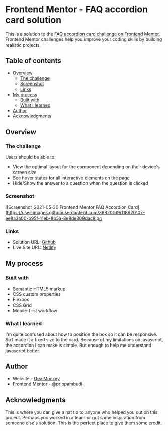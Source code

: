 # Frontend Mentor - FAQ accordion card solution

This is a solution to the [FAQ accordion card challenge on Frontend Mentor](https://www.frontendmentor.io/challenges/faq-accordion-card-XlyjD0Oam). Frontend Mentor challenges help you improve your coding skills by building realistic projects. 

## Table of contents

- [Overview](#overview)
  - [The challenge](#the-challenge)
  - [Screenshot](#screenshot)
  - [Links](#links)
- [My process](#my-process)
  - [Built with](#built-with)
  - [What I learned](#what-i-learned)
- [Author](#author)
- [Acknowledgments](#acknowledgments)

## Overview

### The challenge

Users should be able to:

- View the optimal layout for the component depending on their device's screen size
- See hover states for all interactive elements on the page
- Hide/Show the answer to a question when the question is clicked

### Screenshot

![Screenshot_2021-05-20 Frontend Mentor FAQ Accordion Card](https://user-images.githubusercontent.com/38320169/118920107-ee8a3a00-b95f-11eb-8b5a-8e8de309dac8.pn

### Links

- Solution URL: [Github](https://github.com/priopambudi/Frontend-Mentor-Challenge)
- Live Site URL: [Netlify](https://faq-accordion-dev-monkey.netlify.app/)

## My process

### Built with

- Semantic HTML5 markup
- CSS custom properties
- Flexbox
- CSS Grid
- Mobile-first workflow
### What I learned

I'm quite confused about how to position the box so it can be responsive. So I made it a fixed size to the card. Because of my limitations on javascript, the accordion I can make is simple. But enough to help me understand javascript better.

## Author

- Website - [Dev Monkey](https://priopambudi.github.io/personal-web)
- Frontend Mentor - [@priopambudi](https://www.frontendmentor.io/profile/priopambudi)

## Acknowledgments

This is where you can give a hat tip to anyone who helped you out on this project. Perhaps you worked in a team or got some inspiration from someone else's solution. This is the perfect place to give them some credit.
